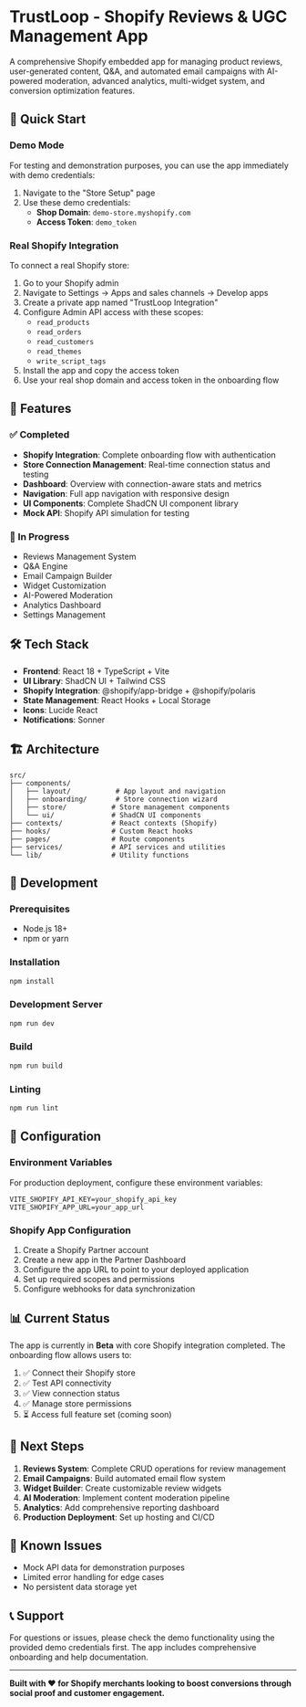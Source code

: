 # TrustLoop - Shopify Reviews & UGC Management App

A comprehensive Shopify embedded app for managing product reviews, user-generated content, Q&A, and automated email campaigns with AI-powered moderation, advanced analytics, multi-widget system, and conversion optimization features.

## 🚀 Quick Start

### Demo Mode
For testing and demonstration purposes, you can use the app immediately with demo credentials:

1. Navigate to the "Store Setup" page
2. Use these demo credentials:
   - **Shop Domain**: `demo-store.myshopify.com`
   - **Access Token**: `demo_token`

### Real Shopify Integration

To connect a real Shopify store:

1. Go to your Shopify admin
2. Navigate to Settings → Apps and sales channels → Develop apps
3. Create a private app named "TrustLoop Integration"
4. Configure Admin API access with these scopes:
   - `read_products`
   - `read_orders`
   - `read_customers`
   - `read_themes`
   - `write_script_tags`
5. Install the app and copy the access token
6. Use your real shop domain and access token in the onboarding flow

## 📱 Features

### ✅ Completed
- **Shopify Integration**: Complete onboarding flow with authentication
- **Store Connection Management**: Real-time connection status and testing
- **Dashboard**: Overview with connection-aware stats and metrics
- **Navigation**: Full app navigation with responsive design
- **UI Components**: Complete ShadCN UI component library
- **Mock API**: Shopify API simulation for testing

### 🚧 In Progress
- Reviews Management System
- Q&A Engine
- Email Campaign Builder
- Widget Customization
- AI-Powered Moderation
- Analytics Dashboard
- Settings Management

## 🛠 Tech Stack

- **Frontend**: React 18 + TypeScript + Vite
- **UI Library**: ShadCN UI + Tailwind CSS
- **Shopify Integration**: @shopify/app-bridge + @shopify/polaris
- **State Management**: React Hooks + Local Storage
- **Icons**: Lucide React
- **Notifications**: Sonner

## 🏗 Architecture

```
src/
├── components/
│   ├── layout/           # App layout and navigation
│   ├── onboarding/       # Store connection wizard
│   ├── store/           # Store management components
│   └── ui/              # ShadCN UI components
├── contexts/            # React contexts (Shopify)
├── hooks/               # Custom React hooks
├── pages/               # Route components
├── services/            # API services and utilities
└── lib/                 # Utility functions
```

## 🚀 Development

### Prerequisites
- Node.js 18+
- npm or yarn

### Installation
```bash
npm install
```

### Development Server
```bash
npm run dev
```

### Build
```bash
npm run build
```

### Linting
```bash
npm run lint
```

## 🔧 Configuration

### Environment Variables
For production deployment, configure these environment variables:

```env
VITE_SHOPIFY_API_KEY=your_shopify_api_key
VITE_SHOPIFY_APP_URL=your_app_url
```

### Shopify App Configuration
1. Create a Shopify Partner account
2. Create a new app in the Partner Dashboard
3. Configure the app URL to point to your deployed application
4. Set up required scopes and permissions
5. Configure webhooks for data synchronization

## 📊 Current Status

The app is currently in **Beta** with core Shopify integration completed. The onboarding flow allows users to:

1. ✅ Connect their Shopify store
2. ✅ Test API connectivity
3. ✅ View connection status
4. ✅ Manage store permissions
5. ⏳ Access full feature set (coming soon)

## 🎯 Next Steps

1. **Reviews System**: Complete CRUD operations for review management
2. **Email Campaigns**: Build automated email flow system
3. **Widget Builder**: Create customizable review widgets
4. **AI Moderation**: Implement content moderation pipeline
5. **Analytics**: Add comprehensive reporting dashboard
6. **Production Deployment**: Set up hosting and CI/CD

## 🐛 Known Issues

- Mock API data for demonstration purposes
- Limited error handling for edge cases
- No persistent data storage yet

## 📞 Support

For questions or issues, please check the demo functionality using the provided demo credentials first. The app includes comprehensive onboarding and help documentation.

---

**Built with ❤️ for Shopify merchants looking to boost conversions through social proof and customer engagement.**